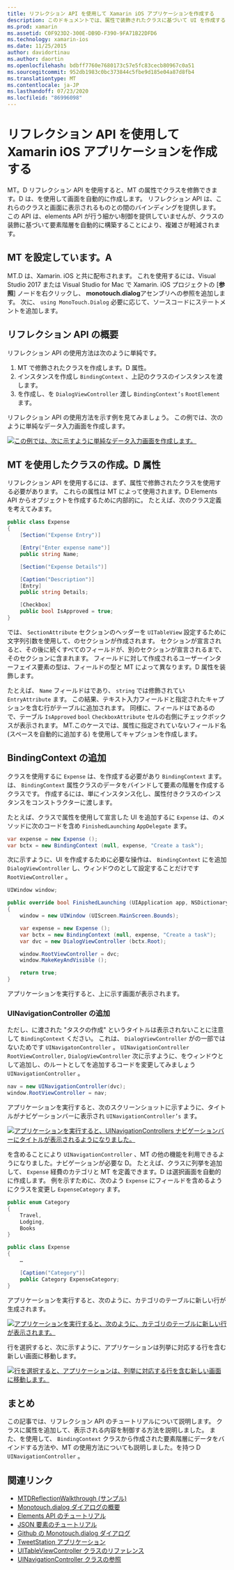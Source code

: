 ```yaml
---
title: リフレクション API を使用して Xamarin iOS アプリケーションを作成する
description: このドキュメントでは、属性で装飾されたクラスに基づいて UI を作成する Monotouch.dialog 属性ベースのリフレクション API について説明します。
ms.prod: xamarin
ms.assetid: C0F923D2-300E-DB9D-F390-9FA71B22DFD6
ms.technology: xamarin-ios
ms.date: 11/25/2015
author: davidortinau
ms.author: daortin
ms.openlocfilehash: bdbff7760e7680173c57e5fc83cecb80967c0a51
ms.sourcegitcommit: 952db1983c0bc373844c5fbe9d185e04a87d8fb4
ms.translationtype: MT
ms.contentlocale: ja-JP
ms.lasthandoff: 07/23/2020
ms.locfileid: "86996098"
---
```

# <a name="creating-a-xamarinios-application-using-the-reflection-api"></a>リフレクション API を使用して Xamarin iOS アプリケーションを作成する

MT。D リフレクション API を使用すると、MT の属性でクラスを修飾できます。D は、を使用して画面を自動的に作成します。 リフレクション API は、これらのクラスと画面に表示されるものとの間のバインディングを提供します。 この API は、elements API が行う細かい制御を提供していませんが、クラスの装飾に基づいて要素階層を自動的に構築することにより、複雑さが軽減されます。

## <a name="setting-up-mtd"></a>MT を設定しています。A

MT.D は、Xamarin. iOS と共に配布されます。 これを使用するには、Visual Studio 2017 または Visual Studio for Mac で Xamarin. iOS プロジェクトの [**参照**] ノードを右クリックし、 **monotouch.dialog**アセンブリへの参照を追加します。 次に、 `using MonoTouch.Dialog` 必要に応じて、ソースコードにステートメントを追加します。

## <a name="getting-started-with-the-reflection-api"></a>リフレクション API の概要

リフレクション API の使用方法は次のように単純です。

1. MT で修飾されたクラスを作成します。D 属性。
1. インスタンスを作成し `BindingContext` 、上記のクラスのインスタンスを渡します。
1. を作成し、を `DialogViewController` 渡し `BindingContext’s` `RootElement` ます。

リフレクション API の使用方法を示す例を見てみましょう。 この例では、次のように単純なデータ入力画面を作成します。

 [![この例では、次に示すように単純なデータ入力画面を作成します。](reflection-api-walkthrough-images/01-expense-entry.png)](reflection-api-walkthrough-images/01-expense-entry.png#lightbox)

## <a name="creating-a-class-with-mtd-attributes"></a>MT を使用したクラスの作成。D 属性

リフレクション API を使用するには、まず、属性で修飾されたクラスを使用する必要があります。 これらの属性は MT によって使用されます。D Elements API からオブジェクトを作成するために内部的に。 たとえば、次のクラス定義を考えてみます。

```csharp
public class Expense
{
    [Section("Expense Entry")]

    [Entry("Enter expense name")]
    public string Name;

    [Section("Expense Details")]

    [Caption("Description")]
    [Entry]
    public string Details;

    [Checkbox]
    public bool IsApproved = true;
}
```

では、 `SectionAttribute` セクションのヘッダーを `UITableView` 設定するために文字列引数を使用して、のセクションが作成されます。 セクションが宣言されると、その後に続くすべてのフィールドが、別のセクションが宣言されるまで、そのセクションに含まれます。
フィールドに対して作成されるユーザーインターフェイス要素の型は、フィールドの型と MT によって異なります。D 属性を装飾します。

たとえば、 `Name` フィールドはであり、 `string` では修飾されてい `EntryAttribute` ます。 この結果、テキスト入力フィールドと指定されたキャプションを含む行がテーブルに追加されます。 同様に、フィールドはであるので、テーブル `IsApproved` `bool` `CheckboxAttribute` セルの右側にチェックボックスが表示されます。 MT.このケースでは、属性に指定されていないフィールド名 (スペースを自動的に追加する) を使用してキャプションを作成します。

## <a name="adding-the-bindingcontext"></a>BindingContext の追加

クラスを使用するに `Expense` は、を作成する必要があり `BindingContext` ます。 は、 `BindingContext` 属性クラスのデータをバインドして要素の階層を作成するクラスです。 作成するには、単にインスタンス化し、属性付きクラスのインスタンスをコンストラクターに渡します。

たとえば、クラスで属性を使用して宣言した UI を追加するに `Expense` は、のメソッドに次のコードを含め `FinishedLaunching` `AppDelegate` ます。

```csharp
var expense = new Expense ();
var bctx = new BindingContext (null, expense, "Create a task");
```

次に示すように、UI を作成するために必要な操作は、 `BindingContext` にを追加 `DialogViewController` し、ウィンドウのとして設定することだけです `RootViewController` 。

```csharp
UIWindow window;

public override bool FinishedLaunching (UIApplication app, NSDictionary options)
{   
    window = new UIWindow (UIScreen.MainScreen.Bounds);

    var expense = new Expense ();
    var bctx = new BindingContext (null, expense, "Create a task");
    var dvc = new DialogViewController (bctx.Root);

    window.RootViewController = dvc;
    window.MakeKeyAndVisible ();

    return true;
}
```

アプリケーションを実行すると、上に示す画面が表示されます。

### <a name="adding-a-uinavigationcontroller"></a>UINavigationController の追加

ただし、に渡された "タスクの作成" というタイトルは表示されないことに注意して `BindingContext` ください。 これは、 `DialogViewController` がの一部ではないためです `UINavigatonController` 。 `UINavigationController` `RootViewController,` `DialogViewController` 次に示すように、をウィンドウとして追加し、のルートとしてを追加するコードを変更してみましょう `UINavigationController` 。

```csharp
nav = new UINavigationController(dvc);
window.RootViewController = nav;
```

アプリケーションを実行すると、次のスクリーンショットに示すように、タイトルがナビゲーションバーに表示され `UINavigationController’s` ます。

 [![アプリケーションを実行すると、UINavigationControllers ナビゲーションバーにタイトルが表示されるようになりました。](reflection-api-walkthrough-images/02-create-task.png)](reflection-api-walkthrough-images/02-create-task.png#lightbox)

を含めることにより `UINavigationController` 、MT の他の機能を利用できるようになりました。ナビゲーションが必要な D。 たとえば、クラスに列挙を追加して、 `Expense` 経費のカテゴリと MT を定義できます。D は選択画面を自動的に作成します。 例を示すために、次のよう `Expense` にフィールドを含めるようにクラスを変更し `ExpenseCategory` ます。

```csharp
public enum Category
{
    Travel,
    Lodging,
    Books
}

public class Expense
{
    …

    [Caption("Category")]
    public Category ExpenseCategory;
}
```

アプリケーションを実行すると、次のように、カテゴリのテーブルに新しい行が生成されます。

 [![アプリケーションを実行すると、次のように、カテゴリのテーブルに新しい行が表示されます。](reflection-api-walkthrough-images/03-set-details.png)](reflection-api-walkthrough-images/03-set-details.png#lightbox)

行を選択すると、次に示すように、アプリケーションは列挙に対応する行を含む新しい画面に移動します。

 [![行を選択すると、アプリケーションは、列挙に対応する行を含む新しい画面に移動します。](reflection-api-walkthrough-images/04-set-category.png)](reflection-api-walkthrough-images/04-set-category.png#lightbox)

 <a name="Summary"></a>

## <a name="summary"></a>まとめ

この記事では、リフレクション API のチュートリアルについて説明します。 クラスに属性を追加して、表示される内容を制御する方法を説明しました。 また、を使用して、 `BindingContext` クラスから作成された要素階層にデータをバインドする方法や、MT の使用方法についても説明しました。を持つ D `UINavigationController` 。

## <a name="related-links"></a>関連リンク

- [MTDReflectionWalkthrough (サンプル)](https://docs.microsoft.com/samples/xamarin/ios-samples/mtdreflectionwalkthrough)
- [Monotouch.dialog ダイアログの概要](~/ios/user-interface/monotouch.dialog/index.md)
- [Elements API のチュートリアル](~/ios/user-interface/monotouch.dialog/elements-api-walkthrough.md)
- [JSON 要素のチュートリアル](~/ios/user-interface/monotouch.dialog/monotouch.dialog-json-markup.md)
- [Github の Monotouch.dialog ダイアログ](https://github.com/migueldeicaza/MonoTouch.Dialog)
- [TweetStation アプリケーション](https://github.com/migueldeicaza/TweetStation)
- [UITableViewController クラスのリファレンス](https://developer.apple.com/library/ios/#DOCUMENTATION/UIKit/Reference/UITableViewController_Class/Reference/Reference.html)
- [UINavigationController クラスの参照](https://developer.apple.com/library/ios/#documentation/UIKit/Reference/UINavigationController_Class/Reference/Reference.html)
